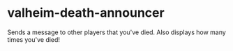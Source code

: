 # valheim-death-announcer
Sends a message to other players that you've died. Also displays how many times you've died!
